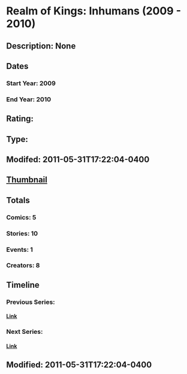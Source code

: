 # Realm of Kings: Inhumans (2009 - 2010)
## Description: None
## Dates
### Start Year: 2009
### End Year: 2010
## Rating: 
## Type: 
## Modifed: 2011-05-31T17:22:04-0400
## [Thumbnail](http://i.annihil.us/u/prod/marvel/i/mg/6/90/4bb4081ed0899.jpg)
## Totals
### Comics: 5
### Stories: 10
### Events: 1
### Creators: 8
## Timeline
### Previous Series: 
#### [Link]()
### Next Series: 
#### [Link]()
## Modified: 2011-05-31T17:22:04-0400